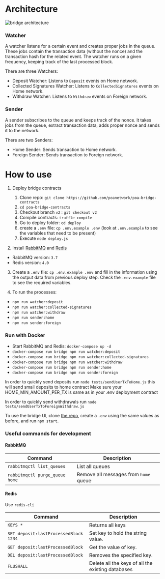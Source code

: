 # Architecture

![bridge architecture](https://user-images.githubusercontent.com/417134/40630604-4a41c986-62aa-11e8-999e-08dca615532d.png)

### Watcher
A watcher listens for a certain event and creates proper jobs in the queue. These jobs contain the transaction data (without the nonce) and the transaction hash for the related event. The watcher runs on a given frequency, keeping track of the last processed block.

There are three Watchers:
- Deposit Watcher: Listens to `Deposit` events on Home network. 
- Collected Signatures Watcher: Listens to `CollectedSignatures` events on Home network. 
- Withdraw Watcher: Listens to `Withdraw` events on Foreign network. 

### Sender
A sender subscribes to the queue and keeps track of the nonce. It takes jobs from the queue, extract transaction data, adds proper nonce and sends it to the network.

There are two Senders:
- Home Sender: Sends transaction to Home network. 
- Foreign Sender: Sends transaction to Foreign network. 

# How to use

1. Deploy bridge contracts
    1. Clone repo: `git clone https://github.com/poanetwork/poa-bridge-contracts`
    2. `cd poa-bridge-contracts`
    3. Checkout branch `v2` : `git checkout v2`
    4. Compile contracts: `truffle compile`
    5. Go to deploy folder: `cd deploy`
    6. create a `.env` file: `cp .env.example .env` (look at `.env.example` to see the variables that need to be present)
    7. Execute `node deploy.js`

2. Install [RabbitMQ](https://www.rabbitmq.com/) and [Redis](https://redis.io/)
  - RabbitMQ version: `3.7`
  - Redis version: `4.0`

3. Create a `.env` file: `cp .env.example .env` and fill in the information using the output data from previous deploy step. Check the `.env.example` file to see the required variables.

4. To run the processes:
  - `npm run watcher:deposit`
  - `npm run watcher:collected-signatures`
  - `npm run watcher:withdraw`
  - `npm run sender:home`
  - `npm run sender:foreign`

### Run with Docker

  - Start RabbitMQ and Redis: `docker-compose up -d`
  - `docker-compose run bridge npm run watcher:deposit`
  - `docker-compose run bridge npm run watcher:collected-signatures`
  - `docker-compose run bridge npm run watcher:withdraw`
  - `docker-compose run bridge npm run sender:home`
  - `docker-compose run bridge npm run sender:foreign`


In order to quickly send deposits run
`node tests/sendUserTxToHome.js`
this will send small deposits to home contract
Make sure your HOME\_MIN\_AMOUNT\_PER\_TX is same as in your .env deployment contract

In order to quickly send withdrawals run
`node tests/sendUserTxToForeignWithdraw.js`

To use the bridge UI, clone [the repo](https://github.com/poanetwork/bridge-ui/),
create a `.env` using the same values as before, and run `npm start`.

### Useful commands for development

#### RabbitMQ
Command | Description
--- | ---
`rabbitmqctl list_queues` | List all queues
`rabbitmqctl purge_queue home` | Remove all messages from `home` queue 

#### Redis
Use `redis-cli`

Command | Description
--- | ---
`KEYS *` | Returns all keys
`SET deposit:lastProcessedBlock 1234` | Set key to hold the string value.
`GET deposit:lastProcessedBlock` | Get the value of key.
`DEL deposit:lastProcessedBlock` | Removes the specified key.
`FLUSHALL` | Delete all the keys of all the existing databases
